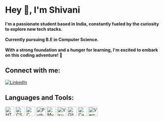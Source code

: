 # Hey 👋, I'm Shivani

#### I'm a passionate student based in India, constantly fueled by the curiosity to explore new tech stacks. <br><br>Currently pursuing B.E in Computer Science.<br><br> With a strong foundation and a hunger for learning, I'm excited to embark on this coding adventure! 🚀


## Connect with me:

[![LinkedIn](https://skillicons.dev/icons?i=linkedin)](https://www.linkedin.com/in/shivani-n-331764227ji) <br>


<h2 align="left">Languages and Tools:</h2>
<div>
   <img src="https://skillicons.dev/icons?i=html" width="30" alt="HTML">
   <img src="https://skillicons.dev/icons?i=css" width="30" alt="CSS">
   <img src="https://skillicons.dev/icons?i=c" width="30" alt="C">
   <img src="https://skillicons.dev/icons?i=py" width="30" alt="Python">
   <img src="https://skillicons.dev/icons?i=mysql" width="30" alt="MySql">
   <img src="https://skillicons.dev/icons?i=vscode" width="30" alt="Visual Studio Code">
   <img src="https://skillicons.dev/icons?i=git" width="30" alt="Git">
   <img src="https://iconscout.com/free-icon/canva-3823975" width="30" alt="Canva">
   <img src="https://skillicons.dev/icons?i=vercel" width="30" alt="Vercel">
   
  
</div>




